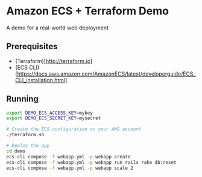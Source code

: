 # Amazon ECS + Terraform Demo

A demo for a real-world web deployment

## Prerequisites

* (Terraform)[http://terraform.io]
* (ECS CLI)[https://docs.aws.amazon.com/AmazonECS/latest/developerguide/ECS_CLI_installation.html]

## Running

```bash
export DEMO_ECS_ACCESS_KEY=mykey
export DEMO_ECS_SECRET_KEY=mysecret

# Create the ECS configuration on your AWS account
./terraform.sh

# Deploy the app
cd demo
ecs-cli compose -f webapp.yml -p webapp create
ecs-cli compose -f webapp.yml -p webapp run rails rake db:reset
ecs-cli compose -f webapp.yml -p webapp scale 2
```
